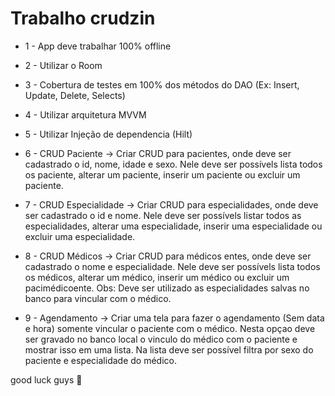 # Trabalho crudzin

* 1 - App deve trabalhar 100% offline

* 2 - Utilizar o Room

* 3 - Cobertura de testes em 100% dos métodos do DAO (Ex: Insert, Update, Delete, Selects)
  
* 4 - Utilizar arquitetura MVVM

* 5 - Utilizar Injeção de dependencia (Hilt)

* 6 - CRUD Paciente -> Criar CRUD para pacientes, onde deve ser cadastrado o id, nome, idade e sexo. Nele deve ser possívels lista todos os paciente, alterar um paciente, inserir um paciente ou excluir um paciente.

* 7 - CRUD Especialidade -> Criar CRUD para especialidades, onde deve ser cadastrado o id e nome. Nele deve ser possívels listar todos as especialidades, alterar uma especialidade, inserir uma especialidade ou excluir uma especialidade.

* 8 - CRUD Médicos -> Criar CRUD para médicos entes, onde deve ser cadastrado o nome e especialidade. Nele deve ser possívels lista todos os médicos, alterar um médico, inserir um médico ou excluir um pacimédicoente. Obs: Deve ser utilizado as especialidades salvas no banco para vincular com o médico.

* 9 - Agendamento -> Criar uma tela para fazer o agendamento (Sem data e hora) somente vincular o paciente com o médico. Nesta opçao deve ser gravado no banco local o vinculo do médico com o paciente e mostrar isso em uma lista. Na lista deve ser possível filtra por sexo do paciente e especialidade do médico.

good luck guys 🙂 
